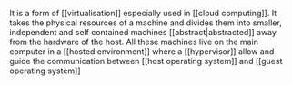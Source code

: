 It is a form of [[virtualisation]] especially used in [[cloud computing]]. It takes the physical resources of a machine and divides them into smaller, independent and self contained machines [[abstract|abstracted]] away from the hardware of the host.
All these machines live on the main computer in a [[hosted environment]] where a [[hypervisor]] allow and guide the communication between [[host operating system]] and [[guest operating system]]